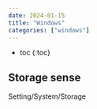 ```yaml
---
date: 2024-01-15
title: "Windows"
categories: ["windows"]
---
```


- toc
{:toc}

## Storage sense

Setting/System/Storage
